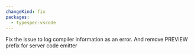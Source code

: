 ```yaml
---
changeKind: fix
packages:
  - typespec-vscode
---
```


Fix the issue to log compiler information as an error. And remove PREVIEW prefix for server code emitter
